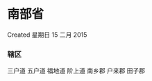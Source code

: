 <!-- Content-Type: text/x-zim-wiki
Wiki-Format: zim 0.4
Creation-Date: 2015-02-15T13:59:04+08:00 -->

# 南部省
Created 星期日 15 二月 2015

### 辖区
三户道
五户道
福地道
阶上道
南乡郡
户来郡
田子郡
